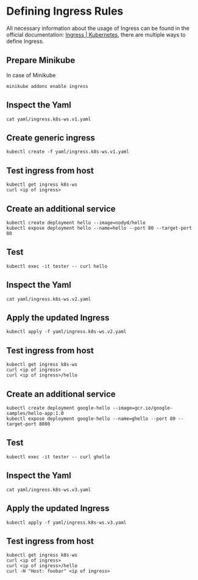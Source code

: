 # Defining Ingress Rules

All necessary information about the usage of Ingress can be found in the official documentation: [Ingress | Kubernetes](https://kubernetes.io/docs/concepts/services-networking/ingress/), there are multiple ways to define Ingress. 


## Prepare Minikube

In case of Minikube
```
minikube addons enable ingress
```

## Inspect the Yaml

```
cat yaml/ingress.k8s-ws.v1.yaml
```

## Create generic ingress

```
kubectl create -f yaml/ingress.k8s-ws.v1.yaml
```

## Test ingress from host 

```
kubectl get ingress k8s-ws
curl <ip of ingress>
```

## Create an additional service

```
kubectl create deployment hello --image=nodyd/hello
kubectl expose deployment hello --name=hello --port 80 --target-port 80
```

## Test

```
kubectl exec -it tester -- curl hello
```

## Inspect the Yaml

```
cat yaml/ingress.k8s-ws.v2.yaml
```

## Apply the updated Ingress

```
kubectl apply -f yaml/ingress.k8s-ws.v2.yaml
```

## Test ingress from host

```
kubectl get ingress k8s-ws
curl <ip of ingress>
curl <ip of ingress>/hello
```


## Create an additional service
```
kubectl create deployment google-hello --image=gcr.io/google-samples/hello-app:1.0
kubectl expose deployment google-hello --name=ghello --port 80 --target-port 8080
```

## Test

```
kubectl exec -it tester -- curl ghello
```

## Inspect the Yaml

```
cat yaml/ingress.k8s-ws.v3.yaml
```

## Apply the updated Ingress

```
kubectl apply -f yaml/ingress.k8s-ws.v3.yaml
```

## Test ingress from host

```
kubectl get ingress k8s-ws
curl <ip of ingress>
curl <ip of ingress>/hello
curl -H "Host: foobar" <ip of ingress>
```
